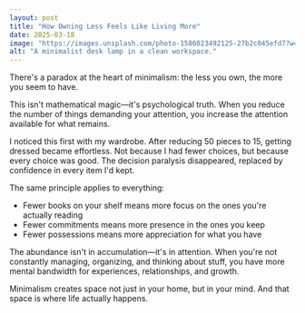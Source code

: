 ```yaml
---
layout: post
title: "How Owning Less Feels Like Living More"
date: 2025-03-18
image: "https://images.unsplash.com/photo-1586023492125-27b2c045efd7?w=600&h=400&fit=crop&crop=entropy&auto=format&q=80"
alt: "A minimalist desk lamp in a clean workspace."
---
```


There's a paradox at the heart of minimalism: the less you own, the more you seem to have.

This isn't mathematical magic—it's psychological truth. When you reduce the number of things demanding your attention, you increase the attention available for what remains.

I noticed this first with my wardrobe. After reducing 50 pieces to 15, getting dressed became effortless. Not because I had fewer choices, but because every choice was good. The decision paralysis disappeared, replaced by confidence in every item I'd kept.

The same principle applies to everything:

- Fewer books on your shelf means more focus on the ones you're actually reading
- Fewer commitments means more presence in the ones you keep
- Fewer possessions means more appreciation for what you have

The abundance isn't in accumulation—it's in attention. When you're not constantly managing, organizing, and thinking about stuff, you have more mental bandwidth for experiences, relationships, and growth.

Minimalism creates space not just in your home, but in your mind. And that space is where life actually happens.